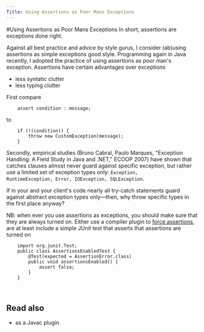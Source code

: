 ```yaml
---
Title: Using Assertions as Poor Mans Exceptions
---
```

#Using Assertions as Poor Mans Exceptions
In short, assertions are exceptions done right.

Against all best practice and advice by style gurus, I consider (ab)using assertions as simple exceptions good style. Programming again in Java recently, I adopted the practice of using assertions as poor man's exception. Assertions have certain advantages over exceptions


-  less syntatic clutter
-  less typing clutter

First compare

```
    assert condition : message;
```

to

```
    if (!(condition)) {
        throw new CustomException(message);
    } 
```

Secondly, empirical studies (Bruno Cabral, Paulo Marques, "Exception Handling: A Field Study in Java and .NET," ECOOP 2007) have shown that catches clauses almost never guard against specific exception, but rather use a limited set of exception types only: <code>Exception, RuntimeException, Error, IOException, SQLException</code>. 

If in your and your client's code nearly all try-catch statements guard against abstract exception types only&mdash;then, why throw specific types in the first place anyway?

NB: when ever you use assertions as exceptions, you should make sure that they are always turned on. Either use a compiler plugin to [force assertions](%base_url%/wiki/alumni/adriankuhn/javacompiler/forceassertions), are at least include a simple JUnit test that asserts that assertions are turned on

```
    import org.junit.Test;
    public class AssertionsEnabledTest {
        @Test(expected = AssertionError.class)
        public void assertionsEnabled() {
            assert false;
        }
    }
```

&nbsp;

## Read also


-  [](%base_url%/wiki/alumni/adriankuhn/javacompiler/forceassertions) as a Javac plugin
